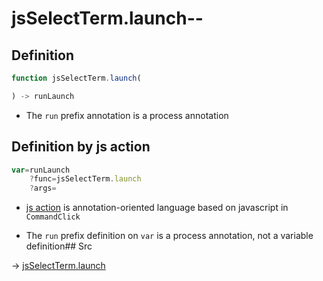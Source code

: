 # jsSelectTerm.launch--

## Definition

```js.js
function jsSelectTerm.launch(

) -> runLaunch
```

- The `run` prefix annotation is a process annotation
## Definition by js action

```js.js
var=runLaunch
	?func=jsSelectTerm.launch
	?args=

```

- [js action](#) is annotation-oriented language based on javascript in `CommandClick`

- The `run` prefix definition on `var` is a process annotation, not a variable definition## Src

-> [jsSelectTerm.launch](https://github.com/puutaro/CommandClick/blob/master/app/src/main/java/com/puutaro/commandclick/fragment_lib/terminal_fragment/js_interface/system/JsSelectTerm.kt#L25)


